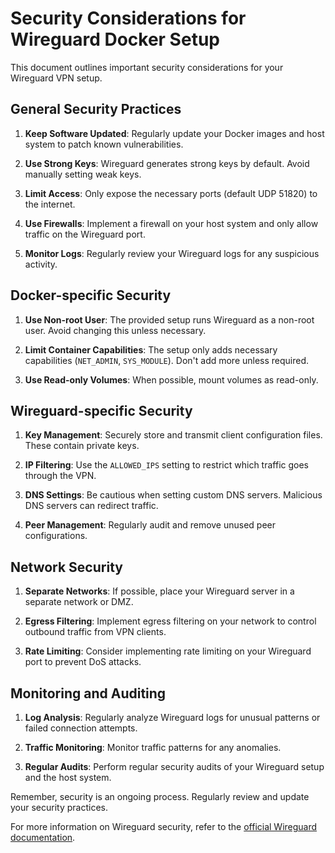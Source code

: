 # Security Considerations for Wireguard Docker Setup

This document outlines important security considerations for your Wireguard VPN setup.

## General Security Practices

1. **Keep Software Updated**: Regularly update your Docker images and host system to patch known vulnerabilities.

2. **Use Strong Keys**: Wireguard generates strong keys by default. Avoid manually setting weak keys.

3. **Limit Access**: Only expose the necessary ports (default UDP 51820) to the internet.

4. **Use Firewalls**: Implement a firewall on your host system and only allow traffic on the Wireguard port.

5. **Monitor Logs**: Regularly review your Wireguard logs for any suspicious activity.

## Docker-specific Security

1. **Use Non-root User**: The provided setup runs Wireguard as a non-root user. Avoid changing this unless necessary.

2. **Limit Container Capabilities**: The setup only adds necessary capabilities (`NET_ADMIN`, `SYS_MODULE`). Don't add more unless required.

3. **Use Read-only Volumes**: When possible, mount volumes as read-only.

## Wireguard-specific Security

1. **Key Management**: Securely store and transmit client configuration files. These contain private keys.

2. **IP Filtering**: Use the `ALLOWED_IPS` setting to restrict which traffic goes through the VPN.

3. **DNS Settings**: Be cautious when setting custom DNS servers. Malicious DNS servers can redirect traffic.

4. **Peer Management**: Regularly audit and remove unused peer configurations.

## Network Security

1. **Separate Networks**: If possible, place your Wireguard server in a separate network or DMZ.

2. **Egress Filtering**: Implement egress filtering on your network to control outbound traffic from VPN clients.

3. **Rate Limiting**: Consider implementing rate limiting on your Wireguard port to prevent DoS attacks.

## Monitoring and Auditing

1. **Log Analysis**: Regularly analyze Wireguard logs for unusual patterns or failed connection attempts.

2. **Traffic Monitoring**: Monitor traffic patterns for any anomalies.

3. **Regular Audits**: Perform regular security audits of your Wireguard setup and the host system.

Remember, security is an ongoing process. Regularly review and update your security practices.

For more information on Wireguard security, refer to the [official Wireguard documentation](https://www.wireguard.com/protocol/).
